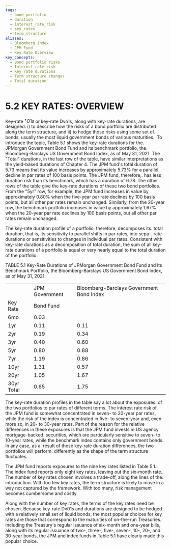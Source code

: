 ```yaml
---
tags:
  - bond_portfolio
  - duration
  - interest_rate_risk
  - key_rates
  - term_structure
aliases:
  - Bloomberg Index
  - JPM Fund
  - Key Rate Overview
key_concepts:
  - Bond portfolio risks
  - Interest rate risk
  - Key rate durations
  - Term structure changes
  - Total duration
---
```


# 5.2 KEY RATES: OVERVIEW  

Key-rate $^{\bullet}O1s$ or key-rate Dvo1s, along with key-rate durations, are designed: i) to describe how the risks of a bond portfolio are distributed along the term structure, and ii) to hedge those risks using some set of. bonds, usually the most liquid government bonds of various maturities.. To introduce the topic, Table 5.1 shows the key-rate durations for the. JPMorgan Government Bond Fund and its benchmark portfolio, the. Bloomberg-Barclays US Government Bond Index, as of May 31, 2021. The "Total" durations, in the last row of the table, have similar interpretations as the yield-based durations of Chapter 4. The JPM fund's total duration of 5.73 means that its value increases by approximately $5.73\%$ for a parallel decline in par rates of 100 basis points. The JPM fund, therefore,. has less duration risk than its benchmark, which has a duration of 6.78. The other rows of the table give the key-rate durations of these two bond portfolios. From the "5yr" row, for example, the JPM fund increases in value by approximately $0.80\%$ when the five-year par rate declines by 100 basis points, but all other par rates remain unchanged. Similarly, from the 20-year row, the benchmark portfolio increases in value by approximately $1.67\%$ when the 20-year par rate declines by 100 basis points, but all other par rates remain unchanged.  

The key-rate duration profile of a portfolio, therefore, decomposes its. total duration, that is, its sensitivity to parallel shifts in par rates, into sepa-. rate durations or sensitivities to changes in individual par rates. Consistent with key-rate durations as a decomposition of total duration, the sum of all key-rate durations of a portfolio is equal or very nearly equal to the total duration of the portfolio.  

TABLE 5.1  Key-Rate Durations of JPMorgan Government Bond Fund and Its Benchmark Portfolio, the Bloomberg-Barclays US Government Bond Index, as of May 31, 2021.   


<html><body><table><tr><td></td><td>JPM Government</td><td>Bloomberg-Barclays Government Bond Index</td></tr><tr><td>Key Rate</td><td>Bond Fund</td><td></td></tr><tr><td>6mo</td><td>0.03</td><td></td></tr><tr><td>1yr</td><td>0.11</td><td>0.11</td></tr><tr><td>2yr</td><td>0.19</td><td>0.34</td></tr><tr><td>3yr</td><td>0.40</td><td>0.60</td></tr><tr><td>5yr</td><td>0.80</td><td>0.88</td></tr><tr><td>7yr</td><td>1.19</td><td>0.86</td></tr><tr><td>10yr</td><td>1.31</td><td>0.57</td></tr><tr><td>20yr</td><td>1.05</td><td>1.67</td></tr><tr><td>30yr Total</td><td>0.65</td><td>1.75</td></tr></table></body></html>  

The key-rate duration profiles in the table say a lot about the exposures. of the two portfolios to par rates of different terms. The interest rate risk of. the JPM fund is somewhat concentrated in seven- to 20-year par rates, while the risk of the index is concentrated in five- to seven-year and, even more so, in 20- to 30-year rates. Part of the reason for the relative differences in these exposures is that the JPM fund invests in US agency mortgage-backed. securities, which are particularly sensitive to seven- to 10-year rates, while the benchmark index contains only government bonds. In any case, as a. result of these key-rate duration differences, the two portfolios will perform. differently as the shape of the term structure fluctuates..  

The JPM fund reports exposures to the nine key rates listed in Table 5.1.. The index fund reports only eight key rates, leaving out the six-month rate.. The number of key rates chosen involves a trade-off, along the lines of the. introduction. With too few key rates, the term structure is likely to move in a way not captured by the framework. With too many, risk management becomes cumbersome and costly.  

Along with the number of key rates, the terms of the key rates need be chosen. Because key-rate Dv01s and durations are designed to be hedged with a relatively small set of liquid bonds, the most popular choices for key rates are those that correspond to the maturities of on-the-run Treasuries. Including the Treasury's regular issuance of six-month and one-year bills, along with its regular issuance of two-, three-, five-, seven-, 10-, 20-, and 30-year bonds, the JPM and index funds in Table 5.1 have clearly made this popular choice.
